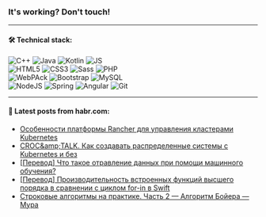 ### It's working? Don't touch!

---

#### 🛠️ Technical stack:

![C++](https://img.shields.io/badge/C++-informational?logo=c%2B%2B&style=flat&logoColor=white&color=9C033A)
![Java](https://img.shields.io/badge/Java-informational?logo=java&style=flat&logoColor=white&color=007396)
![Kotlin](https://img.shields.io/badge/Kotlin-informational?logo=Kotlin&style=flat&logoColor=white&color=0095D5)
![JS](https://img.shields.io/badge/JS-informational?logo=javaScript&style=flat&logoColor=black&color=F7Df1E) <br>
![HTML5](https://img.shields.io/badge/HTML5-informational?logo=html5&style=flat&logoColor=white&color=E34F26)
![CSS3](https://img.shields.io/badge/CSS3-informational?logo=css3&style=flat&logoColor=white&color=157286)
![Sass](https://img.shields.io/badge/Saas-informational?logo=sass&style=flat&logoColor=white&color=hotpink)
![PHP](https://img.shields.io/badge/PHP-informational?logo=php&style=flat&logoColor=white&color=777BB4) <br>
![WebPAck](https://img.shields.io/badge/WebPack-informational?logo=webPack&style=flat&logoColor=white&color=FF6F00)
![Bootstrap](https://img.shields.io/badge/Bootstrap-informational?logo=Bootstrap&style=flat&logoColor=white&color=7952B3)
![MySQL](https://img.shields.io/badge/MySQL-informational?logo=MySQL&style=flat&logoColor=white&color=00f) <br>
![NodeJS](https://img.shields.io/badge/NodeJS-informational?logo=node.js&style=flat&logoColor=white&color=43853D)
![Spring](https://img.shields.io/badge/Spring-informational?logo=Spring&style=flat&logoColor=white&color=0A9EDC)
![Angular](https://img.shields.io/badge/Vue-informational?logo=vue.js&style=flat&logoColor=white&color=red)
![Git](https://img.shields.io/badge/Git-informational?logo=git&style=flat&logoColor=white&color=darkorange)

___

#### 💬 Latest posts from habr.com:

<!-- BLOG-POST-LIST:START -->
- [Особенности платформы Rancher для управления кластерами Kubernetes](https://habr.com/ru/post/659407/?utm_source=habrahabr&utm_medium=rss&utm_campaign=659407)
- [CROC&amp;amp;TALK. Как создавать распределенные системы с Kubernetes и без](https://habr.com/ru/post/661131/?utm_source=habrahabr&utm_medium=rss&utm_campaign=661131)
- [[Перевод] Что такое отравление данных при помощи машинного обучения?](https://habr.com/ru/post/661083/?utm_source=habrahabr&utm_medium=rss&utm_campaign=661083)
- [[Перевод] Производительность встроенных функций высшего порядка в сравнении с циклом for-in в Swift](https://habr.com/ru/post/661101/?utm_source=habrahabr&utm_medium=rss&utm_campaign=661101)
- [Строковые алгоритмы на практике. Часть 2 — Алгоритм Бойера — Мура](https://habr.com/ru/post/660767/?utm_source=habrahabr&utm_medium=rss&utm_campaign=660767)
<!-- BLOG-POST-LIST:END -->
